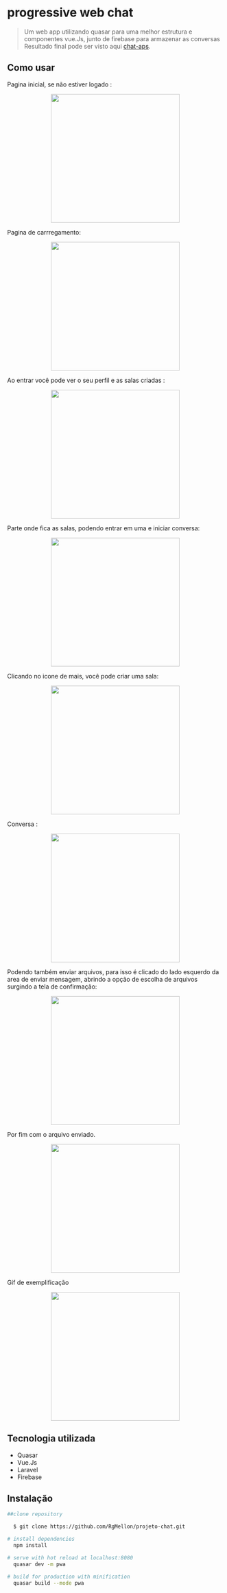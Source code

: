 # progressive web chat

> Um web app utilizando quasar para uma melhor
> estrutura e componentes vue.Js,
> junto de firebase para armazenar as conversas
> Resultado final pode ser visto aqui
[chat-aps](https://chat-aps.herokuapp.com/).

## Como usar
  Pagina inicial, se não estiver logado :
    <p align="center">
      <img width="300" src="https://user-images.githubusercontent.com/29661994/41543159-cf080066-72ec-11e8-9921-78dde5ffbcfd.jpg">
    </p>

  Pagina de carrregamento:
    <p align="center">
      <img width="300" src="https://user-images.githubusercontent.com/29661994/41543172-d7d95924-72ec-11e8-8551-c713c00aaf53.jpg">
    </p>

  Ao entrar você pode ver o seu perfil e as salas criadas :
    <p align="center">
      <img width="300" src="https://user-images.githubusercontent.com/29661994/41543195-e2cb427a-72ec-11e8-932b-d8cf8cd65d43.jpg">
    </p>

  Parte onde fica as salas, podendo entrar em uma e iniciar conversa:
    <p align="center">
      <img width="300" src="https://user-images.githubusercontent.com/29661994/41543241-f419ab84-72ec-11e8-81df-fbe86b32f762.jpg">
    </p>

  Clicando no icone de mais, você pode criar uma sala:
    <p align="center">
      <img width="300" src="https://user-images.githubusercontent.com/29661994/41543293-07f34980-72ed-11e8-83c4-6b4a172035d1.jpg">
    </p>

  Conversa :
    <p align="center">
      <img width="300" src="https://user-images.githubusercontent.com/29661994/41543408-2037c62e-72ed-11e8-8ff3-2ac1bda1b3a3.jpg">
    </p>

  Podendo também enviar arquivos, para isso é clicado do lado esquerdo
  da area de enviar mensagem, abrindo a opção de escolha de arquivos
  surgindo a tela de confirmação:
    <p align="center">
        <img width="300" src="https://user-images.githubusercontent.com/29661994/41543504-4e40c412-72ed-11e8-80cd-53c3342769ac.jpg">
    </p>

  Por fim com o arquivo enviado.
    <p align="center">
        <img width="300" src="https://user-images.githubusercontent.com/29661994/41543550-65bdb744-72ed-11e8-8a61-e7c3401c5f2d.jpg">
    </p>

  Gif de exemplificação
  <p align="center">
        <img width="300" src="https://media.giphy.com/media/1AhQZ7FohXHByQIjEU/giphy.gif">
    </p>

## Tecnologia utilizada

  - Quasar
  - Vue.Js
  - Laravel
  - Firebase

## Instalação

``` bash
##clone repository

  $ git clone https://github.com/RgMellon/projeto-chat.git

# install dependencies
  npm install

# serve with hot reload at localhost:8080
  quasar dev -m pwa

# build for production with minification
  quasar build --mode pwa

```
